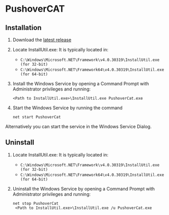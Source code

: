 # PushoverCAT

## Installation

1. Download the [latest release](https://github.com/stefanbesler/pushover-cat/releases/latest)
1. Locate InstallUtil.exe:
   It is typically located in:
   - `C:\Windows\Microsoft.NET\Framework\v4.0.30319\InstallUtil.exe (for 32-bit)`
   - `C:\Windows\Microsoft.NET\Framework64\v4.0.30319\InstallUtil.exe (for 64-bit)`
1. Install the Windows Service by opening a Command Prompt with Administrator privileges and running:
   ```
   <Path to InstallUtil.exe>\InstallUtil.exe PushoverCat.exe
   ```

1. Start the Windows Service by running the command
   ```
   net start PushoverCat
   ```

  Alternatively you can start the service in the Windows Service Dialog.


## Uninstall

1. Locate InstallUtil.exe:
   It is typically located in:
   - `C:\Windows\Microsoft.NET\Framework\v4.0.30319\InstallUtil.exe (for 32-bit)`
   - `C:\Windows\Microsoft.NET\Framework64\v4.0.30319\InstallUtil.exe (for 64-bit)`
1. Uninstall the Windows Service by opening a Command Prompt with Administrator privileges and running:

   ```
   net stop PushoverCat
    <Path to InstallUtil.exe>\InstallUtil.exe /u PushoverCat.exe
   ```

